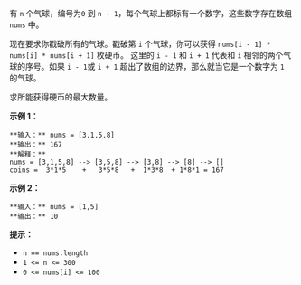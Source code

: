 有 `n` 个气球，编号为`0` 到 `n - 1`，每个气球上都标有一个数字，这些数字存在数组 `nums` 中。

现在要求你戳破所有的气球。戳破第 `i` 个气球，你可以获得 `nums[i - 1] * nums[i] * nums[i + 1]` 枚硬币。 这里的
`i - 1` 和 `i + 1` 代表和 `i` 相邻的两个气球的序号。如果 `i - 1`或 `i + 1` 超出了数组的边界，那么就当它是一个数字为
`1` 的气球。

求所能获得硬币的最大数量。



**示例 1：**

    
    
    **输入：** nums = [3,1,5,8]
    **输出：** 167
    **解释：**
    nums = [3,1,5,8] --> [3,5,8] --> [3,8] --> [8] --> []
    coins =  3*1*5    +   3*5*8   +  1*3*8  + 1*8*1 = 167

**示例 2：**

    
    
    **输入：** nums = [1,5]
    **输出：** 10
    



**提示：**

  * `n == nums.length`
  * `1 <= n <= 300`
  * `0 <= nums[i] <= 100`

